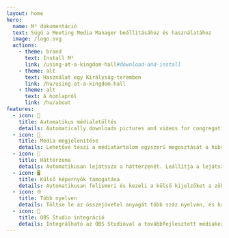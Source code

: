 ```yaml
---
layout: home
hero:
  name: M³ dokumentáció
  text: Súgó a Meeting Media Manager beállításához és használatához
  image: /logo.svg
  actions:
    - theme: brand
      text: Install M³
      link: /using-at-a-kingdom-hall#download-and-install
    - theme: alt
      text: Használat egy Királyság-teremben
      link: /hu/using-at-a-kingdom-hall
    - theme: alt
      text: A honlapról
      link: /hu/about
features:
  - icon: 🚀
    title: Automatikus médialetöltés
    details: Automatically downloads pictures and videos for congregation meetings in any language available on the official website of Jehovah's Witnesses.
  - icon: 🎦
    title: Média megjelenítése
    details: Lehetővé teszi a médiatartalom egyszerű megosztását a hibrid vagy személyes összejövetelek során.
  - icon: 🎵
    title: Háttérzene
    details: Automatikusan lejátssza a háttérzenét. Leállítja a lejátszást az összejövetel kezdete előtt. A háttérzene egy kattintással újraindítható az összejövetel után.
  - icon: 🖥️
    title: Külső képernyők támogatása
    details: Automatikusan felismeri és kezeli a külső kijelzőket a zökkenőmentes média-megjelenítésért.
  - icon: 🌐
    title: Több nyelven
    details: Töltse le az összejövetel anyagát több száz nyelven, és használja az M³ felületét a rendelkezésre álló számos nyelv bármelyikén.
  - icon: 🧩
    title: OBS Studio integráció
    details: Integrálható az OBS Studióval a továbbfejlesztett médiakezelési és megjelenítési képességek érdekében.
---
```

